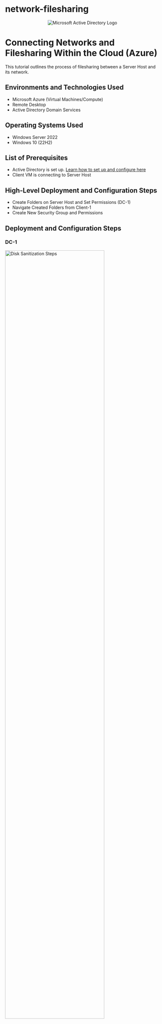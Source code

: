 # network-filesharing
<p align="center">
<img src="https://i.imgur.com/pU5A58S.png" alt="Microsoft Active Directory Logo"/>
</p>

<h1>Connecting Networks and Filesharing Within the Cloud (Azure)</h1>
This tutorial outlines the process of filesharing between a Server Host and its network.<br />



<h2>Environments and Technologies Used</h2>

- Microsoft Azure (Virtual Machines/Compute)
- Remote Desktop
- Active Directory Domain Services

<h2>Operating Systems Used </h2>

- Windows Server 2022
- Windows 10 (22H2)

<h2>List of Prerequisites</h2>

- Active Directory is set up. [Learn how to set up and configure here](https://github.com/JCBadion/configure-ad)
- Client VM is connecting to Server Host

<h2>High-Level Deployment and Configuration Steps</h2>

- Create Folders on Server Host and Set Permissions (DC-1)
- Navigate Created Folders from Client-1
- Create New Security Group and Permissions

<h2>Deployment and Configuration Steps</h2>

<p>
<h3>DC-1</h3>
<img src="https://i.imgur.com/JbxD7oq.png" height="80%" width="80%" alt="Disk Sanitization Steps"/>
<h3>Client-1</h3>
<img src="https://i.imgur.com/uBjOZcr.png" height="80%" width="80%" alt="Disk Sanitization Steps"/>
<h3>DC-1 New Folders</h3>
<img src="https://i.imgur.com/j3ghhlj.png" height="80%" width="80%" alt="Disk Sanitization Steps"/>
</p>
<p>
First, make sure you are logged into the Server Host (DC-1) with an administrator user (Use Jane_Admin from our previous tutorial linked above). Next, log in to Client-1's VM with one of the non-administrative usernames that we created in the previous tutorial (For this example we will continue using Fico Xidu). To make sure you don't have the two VMs mixed up, open up the command prompt in each one and type in "whoami" and "hostname" to confirm you logged into the correct machines. Next, back in DC-1, open up file explorer and navigate to the local disk (C:) and in there, create three new folders titled as:
  
- Read-Access
- Write-Access
- No-Access
- Accounting

We will be editing these folders with different permissions that determine whether non-administrative users can access them or not. 
</p>
<br />

<p>
<h3>Adding Permissions to Folders</h3>
<img src="https://i.imgur.com/lCa4Rqv.png" height="80%" width="80%" alt="Disk Sanitization Steps"/>
</p>
<p>
For each of the folders, right-click on them and go to 'Properties'. Next, go the to 'Sharing' tab and click 'Share...'. To include all users in the domain type in "Domain Users" and click add. For the read Folder, Allow the Domain Users to only read the file. For the write folder, allow users to both read and write on the file. As for the No-Access Folder, because domain users that no access to it there is no need to modify that folder. For now we can skip editing the "Accounting" folder and we will come back to it later.
</p>
<br />

<p>
<h3>Client-1 Shared Network to DC-1</h3>
<img src="https://i.imgur.com/39BOaSZ.png" height="80%" width="80%" alt="Disk Sanitization Steps"/>
<h3>Denied Access to Modify</h3>
<img src="https://i.imgur.com/njtbLqu.png" height="80%" width="80%" alt="Disk Sanitization Steps"/>
<h3>Access to Read & Modify</h3>
<img src="https://i.imgur.com/w7fCOGu.png" height="80%" width="80%" alt="Disk Sanitization Steps"/>
<h3>Denied Access</h3>
<img src="https://i.imgur.com/hk576if.png" height="80%" width="80%" alt="Disk Sanitization Steps"/>

</p>
<p>
Let's go to Client-1 and look at the newly created folders on the shared-network. To do this, go to File Explorer and click on the bar at the top, and type in "\\DC-1". This will take you to the shared network and you will be able to see the shared files, as shown above. When we try to access different folders, we will notice that for some of the folders we have more permissions than others. For example, in the Read Folder we can only read the material or save what's in it to our VM, but we cannot directly modify anything within.
  
However, if we access the Write Folder, not only can we read what is inside it, but we can also modify any file within it and the changes can be seen for everyone on the network to see.
  
Lastly, notice how we can't access the No-Access Folder because as a non-administrative user, you do not have permission to neither modify or even read what is in this folder.
  
Permissions like in these examples are useful for increasing security within a domain, as well as to prevent more sensitive information from leaking.
</p>
<br />

<p>
<h3>Active Directory New Security Group</h3>
<img src="https://i.imgur.com/zbC4fpN.png" height="80%" width="80%" alt="Disk Sanitization Steps"/>
<h3>Accountant Permissions</h3>
<img src="https://i.imgur.com/spZ02SQ.png" height="80%" width="80%" alt="Disk Sanitization Steps"/>
</p>
<p>
Let's create a new group to utilize these permissions. In the DC-1 VM, go to the start menu and go to "Active Directory Users and Computers". Under the Users section in the "mydomain" category, we will create a new security group called "Accountants". Go back to File Explorer (C:) and modify the Accounting Folder so that only the Accountants Security Group can access this folder. When we try to access this folder as our current user in Client-1, we will be denied access because we are not part of the Accountants group.
</p>
<br />

<p>
<h3>Adding Security Group to User</h3>
<img src="https://i.imgur.com/QK7YbTN.png" height="80%" width="80%" alt="Disk Sanitization Steps"/>
</p>
<p>
To gain access to this folder, we will go back to the Active Directory Users and Computers. And in the _EMPLOYEES folder we will change the security group of one of the users there. For this example we will use Pira.Hule. To change their security group, right-click on a user and go to Properties. Then click on the 'member of' tab and click "add". Type in the newly-created "Accountants" Security and press "apply". This will now categorize Pira.Hule as a user in the Accounting department. To test this out we will log out of Client-1 and log back in as Pira.Hule.
</p>
<br />

<p>
<h3>Accounting now accessible</h3>
<img src="https://i.imgur.com/AaRMXGZ.png" height="80%" width="80%" alt="Disk Sanitization Steps"/>
</p>
<p>
Once logged back in as Pira.Hule, we can go to the file explorer again and type in \\DC-1 to open up the Shared Network with DC-1 and we can see that the Accounting folder is there. With our current permissions as part of the Accounting Security Group, we are now able to access the accounting folder and read/write whatever would be in it.
  
These branches of permissions can go even further by giving employees access to read and write in some folders while denying access to entire files within those same folders. This is just one of many ways that companies can keep information safe and secure!
</p>
<br />
